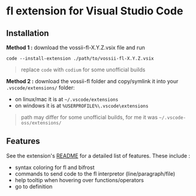 # fl extension for Visual Studio Code

## Installation

**Method 1 :** download the vossii-fl-X.Y.Z.vsix file and run

	code --install-extension ./path/to/vossii-fl-X.Y.Z.vsix

> replace `code` with `codium` for some unofficial builds

**Method 2 :** download the vossii-fl folder and copy/symlink it into your `.vscode/extensions/` folder:

* on linux/mac it is at `~/.vscode/extensions`
* on windows it is at `%USERPROFILE%\.vscode\extensions`

> path may differ for some unofficial builds, for me it was `~/.vscode-oss/extensions/`

## Features

See the extension's [README](./vossii-fl/README.md) for a detailed list of features. These include :

- syntax coloring for fl and bifrost
- commands to send code to the fl interpretor (line/paragraph/file)
- help tooltip when hovering over functions/operators
- go to definition
